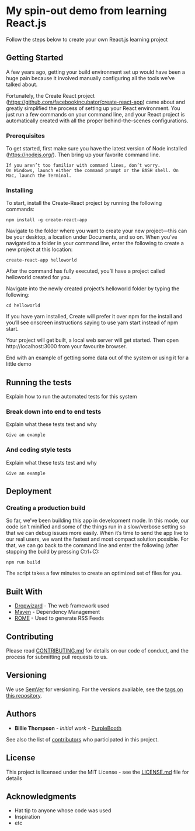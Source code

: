 # My spin-out demo from learning React.js

Follow the steps below to create your own React.js learning project

## Getting Started

A few years ago, getting your build environment set up would have been a huge pain because it involved manually configuring all the tools we’ve talked about.

Fortunately, the Create React project (https://github.com/facebookincubator/create-react-app) came about and greatly simplified the process of setting up your React environment. 
You just run a few commands on your command line, and your React project is automatically created with all the proper behind-the-scenes configurations.

### Prerequisites

To get started, first make sure you have the latest version of Node installed (https://nodejs.org/). 
Then bring up your favorite command line.
```
If you aren’t too familiar with command lines, don’t worry. 
On Windows, launch either the command prompt or the BASH shell. On Mac, launch the Terminal.
```

### Installing

To start, install the Create-React project by running the following commands:
```
npm install -g create-react-app
```

Navigate to the folder where you want to create your new project—this can be your desktop, a location under Documents, and so on. 
When you’ve navigated to a folder in your command line, enter the following to create a new project at this location:
```
create-react-app helloworld
```
After the command has fully executed, you’ll have a project called helloworld created for you.

Navigate into the newly created project’s helloworld folder by typing the following:
```
cd helloworld
```
If you have yarn installed, Create will prefer it over npm for the install and you’ll see onscreen instructions saying to use yarn start instead of npm start.

Your project will get built, a local web server will get started. 
Then open http://localhost:3000 from your favourite browser.

End with an example of getting some data out of the system or using it for a little demo

## Running the tests

Explain how to run the automated tests for this system

### Break down into end to end tests

Explain what these tests test and why

```
Give an example
```

### And coding style tests

Explain what these tests test and why

```
Give an example
```

## Deployment

### Creating a production build
So far, we’ve been building this app in development mode. In this mode, our code isn’t minified and some of the things run in a slow/verbose setting so that we can debug issues more easily. When it’s time to send the app live to our real users, we want the fastest and most compact solution possible. For that, we can go back to the command line and enter the following (after stopping the build by pressing Ctrl+C):

```
npm run build
```

The script takes a few minutes to create an optimized set of files for you.

## Built With

* [Dropwizard](http://www.dropwizard.io/1.0.2/docs/) - The web framework used
* [Maven](https://maven.apache.org/) - Dependency Management
* [ROME](https://rometools.github.io/rome/) - Used to generate RSS Feeds

## Contributing

Please read [CONTRIBUTING.md](https://gist.github.com/PurpleBooth/b24679402957c63ec426) for details on our code of conduct, and the process for submitting pull requests to us.

## Versioning

We use [SemVer](http://semver.org/) for versioning. For the versions available, see the [tags on this repository](https://github.com/your/project/tags). 

## Authors

* **Billie Thompson** - *Initial work* - [PurpleBooth](https://github.com/PurpleBooth)

See also the list of [contributors](https://github.com/your/project/contributors) who participated in this project.

## License

This project is licensed under the MIT License - see the [LICENSE.md](LICENSE.md) file for details

## Acknowledgments

* Hat tip to anyone whose code was used
* Inspiration
* etc

